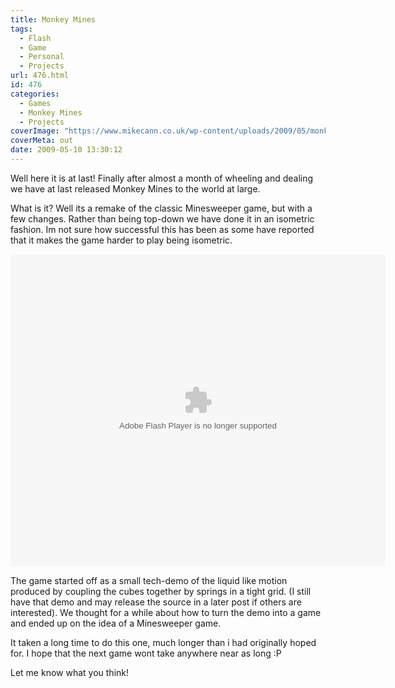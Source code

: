 ```yaml
---
title: Monkey Mines
tags:
  - Flash
  - Game
  - Personal
  - Projects
url: 476.html
id: 476
categories:
  - Games
  - Monkey Mines
  - Projects
coverImage: "https://www.mikecann.co.uk/wp-content/uploads/2009/05/monkeymines.png"
coverMeta: out
date: 2009-05-10 13:30:12
---
```


Well here it is at last! Finally after almost a month of wheeling and dealing we have at last released Monkey Mines to the world at large.

What is it? Well its a remake of the classic Minesweeper game, but with a few changes. Rather than being top-down we have done it in an isometric fashion. Im not sure how successful this has been as some have reported that it makes the game harder to play being isometric.

<!-- more -->

<object width="600" height="500" data="https://www.mikecann.co.uk/projects/monkeymines/MonkeyMines.swf" type="application/x-shockwave-flash"><param name="src" value="https://www.mikecann.co.uk/projects/monkeymines/MonkeyMines.swf" /></object>

The game started off as a small tech-demo of the liquid like motion produced by coupling the cubes together by springs in a tight grid. (I still have that demo and may release the source in a later post if others are interested). We thought for a while about how to turn the demo into a game and ended up on the idea of a Minesweeper game.

It taken a long time to do this one, much longer than i had originally hoped for. I hope that the next game wont take anywhere near as long :P

Let me know what you think!
